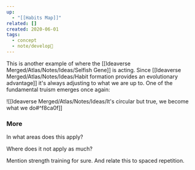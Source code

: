 ```yaml
---
up:
  - "[[Habits Map]]"
related: []
created: 2020-06-01
tags:
  - concept
  - note/develop🍃
---
```


This is another example of where the [[Ideaverse Merged/Atlas/Notes/Ideas/Selfish Gene]] is acting. Since [[Ideaverse Merged/Atlas/Notes/Ideas/Habit formation provides an evolutionary advantage]] it's always adjusting to what we are up to. One of the fundamental truism emerges once again:

![[Ideaverse Merged/Atlas/Notes/Ideas/It's circular but true, we become what we do#^f8ca0f]]

### More
In what areas does this apply?

Where does it not apply as much?

Mention strength training for sure. And relate this to spaced repetition.



